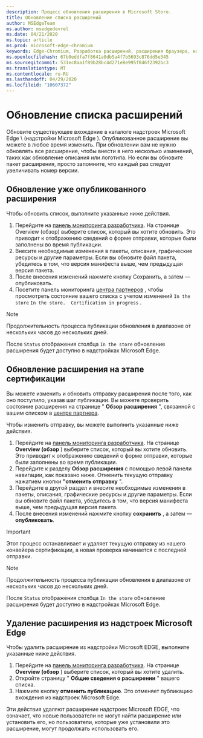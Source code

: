 ```yaml
---
description: Процесс обновления расширения в Microsoft Store.
title: Обновление списка расширений
author: MSEdgeTeam
ms.author: msedgedevrel
ms.date: 04/21/2020
ms.topic: article
ms.prod: microsoft-edge-chromium
keywords: Edge-Chromium, Разработка расширений, расширения браузера, надстройки, центр партнера, разработчик
ms.openlocfilehash: 67b0eddfa7f8641a0db5a4f7b5693c876dd5e345
ms.sourcegitcommit: 531ec8aa1f89b28bc4d271e8e995f846f2392bc3
ms.translationtype: MT
ms.contentlocale: ru-RU
ms.lasthandoff: 04/29/2020
ms.locfileid: "10607372"
---
```

# Обновление списка расширений  

Обновите существующее вхождение в каталоге надстроек Microsoft Edge \ (надстройки Microsoft Edge \).  Опубликованное расширение вы можете в любое время изменить.  При обновлении вам не нужно обновлять все расширение, чтобы внести в него несколько изменений, таких как обновление описания или логотипа.  Но если вы обновите пакет расширения, просто запомните, что каждый раз следует увеличивать номер версии.  

## Обновление уже опубликованного расширения  

Чтобы обновить список, выполните указанные ниже действия.  

1.  Перейдите на [панель мониторинга разработчика][MicrosoftPartnerCenter].  На странице Overview (обзор) выберите список, который вы хотите обновить.  Это приводит к отображению сведений о форме отправки, которые были заполнены во время публикации.  
1.  Внесите необходимые изменения в пакеты, описания, графические ресурсы и другие параметры.  Если вы обновите файл пакета, убедитесь в том, что версия манифеста выше, чем предыдущая версия пакета.
1.  После внесения изменений нажмите кнопку Сохранить, а затем — опубликовать.
1.  Посетите панель мониторинга [центра партнеров][MicrosoftPartnerCenter] , чтобы просмотреть состояние вашего списка с учетом изменений `In the store` `In the store.  Certification in progress` .  

> [!NOTE]
> Продолжительность процесса публикации обновления в диапазоне от нескольких часов до нескольких дней.  

После `Status` отображения столбца `In the store` обновление расширения будет доступно в надстройках Microsoft Edge.  

## Обновление расширения на этапе сертификации  

Вы можете изменить и обновить отправку расширения после того, как оно поступило, указав шаг публикации.  Вы можете проверить состояние расширения на странице " **Обзор расширения** ", связанной с вашим списком в [центре партнера][MicrosoftPartnerCenter].  

Чтобы изменить отправку, вы можете выполнить указанные ниже действия.  

1.  Перейдите на [панель мониторинга разработчика][MicrosoftPartnerCenter].  На странице **Overview (обзор** ) выберите список, который вы хотите обновить.  Это приводит к отображению сведений о форме отправки, которые были заполнены во время публикации.  
1.  Перейдите к разделу **Обзор расширения** с помощью левой панели навигации, как показано ниже.  Отменить текущую отправку нажатием кнопки **"отменить отправку** ".  
1.  Перейдите в другой раздел и внесите необходимые изменения в пакеты, описания, графические ресурсы и другие параметры.  Если вы обновите файл пакета, убедитесь в том, что версия манифеста выше, чем предыдущая версия пакета.  
1.  После внесения изменений нажмите кнопку **сохранить** , а затем — **опубликовать**.  

> [!IMPORTANT]
> Этот процесс останавливает и удаляет текущую отправку из нашего конвейера сертификации, а новая проверка начинается с последней отправки.  

> [!NOTE]
> Продолжительность процесса публикации обновления в диапазоне от нескольких часов до нескольких дней.  

После `Status` отображения столбца `In the store` обновление расширения будет доступно в надстройках Microsoft Edge.  

## Удаление расширения из надстроек Microsoft Edge  

Чтобы удалить расширение из надстройки Microsoft EDGE, выполните указанные ниже действия.  

1.  Перейдите на [панель мониторинга разработчика][MicrosoftPartnerCenter].  На странице **Overview (обзор** ) выберите список, который вы хотите удалить.  
1.  Откройте страницу " **Общие сведения о расширении** " вашего списка.  
1.  Нажмите кнопку **отменить публикацию**.  Это отменяет публикацию вхождения из надстроек Microsoft Edge.  

Эти действия удаляют расширение надстроек Microsoft EDGE, что означает, что новые пользователи не могут найти расширение или установить его, но пользователи, которые уже установили это расширение, могут продолжать использовать его.  

<!-- image links -->  

<!-- links -->  

[MicrosoftPartnerCenter]: https://partner.microsoft.com/dashboard/microsoftedge/public/login?ref=dd "Центр партнеров"  
